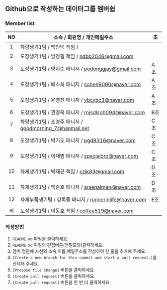 ## Github으로 작성하는 데이터그룹 멤버쉽

### Member list

|NO  |     소속 / 회원명 / 개인메일주소         | 조  |
|:--:|----------------------------------------|-----|
|1   | 차량생기1팀    / 백인택 책임    /        |     |
|2   | 도장생기1팀    / 방경필 책임    / ndbb2046@gmail.com        |     |
|3   | 도장생기1팀    / 양지순 매니저  / podonggjay@gmail.com      | A조 |
|4   | 도장생기1팀    / 배소희 매니저  / sohee9090@naver.com       | A조 |
|5   | 도장생기1팀    / 윤병찬 매니저  / ybcybc3@naver.com         | A조 |
|6   | 도장생기1팀    / 권경옥 매니저  / rnjsdlsgh094@naver.com    | B조 |
|7   | 차량생기1팀    / 조경주 매니저  / goodmorning_7@hanmail.net | C조 |
|8   | 도장생기1팀    / 박기도 매니저  / pgd9316@naver.com         | C조 |
|9   | 도장생기1팀    / 이재범 매니저  / specialpro@naver.com      | C조 |
|10  | 차체생기1팀    / 박재균 책임    / czjk83@gmail.com          | D조 |
|11  | 차체생기1팀    / 백준호 매니저  / arsenalman@naver.com      | D조 |
|12  | 차체부품생기팀 / 강록중 매니저  / runnerinlife@naver.com    | E조 |
|    |           |  |
|외  | 도장생기1팀    / 이동호 책임    / coffee519@naver.com      |  |

<!-- 여기에 한 줄 추가해 주세요 -->
<!-- |NO|소속/회원명/개인메일주소| -->


### 작성방법

1. `README.md` 파일을 클릭하세요.
2. `README.md` 파일의 편집버튼(연필모양)클릭하세요.
3. 멤버 명단에 자신의 소속,이름,메일주소를 작성하여 한 줄을 추가해 주세요.
4. `[Create a new branch for this commit and start a pull request.]`를 선택해 주세요.
5. `[Propose file change]` 버튼을 클릭하세요.
6. `[Create pull request]` 버튼을 클릭하세요.
7. `[Create pull request]` 버튼을 한 번 더 클릭하세요.
